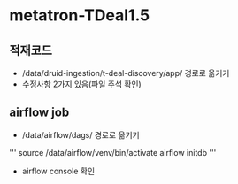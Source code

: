 # metatron-TDeal1.5

## 적재코드
- /data/druid-ingestion/t-deal-discovery/app/ 경로로 옮기기
- 수정사항 2가지 있음(파일 주석 확인)

## airflow job
- /data/airflow/dags/ 경로로 옮기기

'''
source /data/airflow/venv/bin/activate
airflow initdb
'''

- airflow console 확인